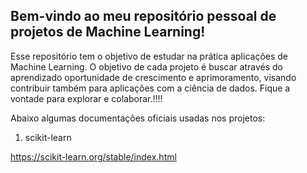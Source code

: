 <h2>Bem-vindo ao meu repositório pessoal de projetos de Machine Learning!</h2>

Esse repositório tem o objetivo de estudar na prática aplicações de Machine Learning. O objetivo de cada projeto é buscar através do aprendizado oportunidade de crescimento e aprimoramento, visando contribuir também para aplicações com a ciência de dados. Fique a vontade para explorar e colaborar.!!!!

Abaixo algumas documentações oficiais  usadas nos projetos: 

1. scikit-learn

https://scikit-learn.org/stable/index.html
